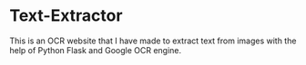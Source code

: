 # Text-Extractor
This is an OCR website that I have made to extract text from images with the help of Python Flask and Google OCR engine.
